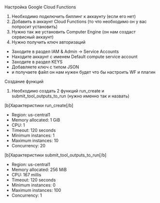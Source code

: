 Настройка Google Cloud Functions 

1) Необходимо подключить биллинг к аккаунту (если его нет)
2) Добавить в аккаунт Cloud Functions (то что необходимо он у вас попросит установить)
3) Нужно так же установить Computer Engine (он нам создаст сервисный аккаунт)
4) Нужно получить ключ авторизаций
- Заходите в раздел IAM & Admin -> Service Accounts
- Находите аккаунт с именем Default compute service account
- Заходите в раздел KEYS
- Добавляете ключ с типом JSON
- и получаете файл он нам нужен будет что бы настроить WF и плагин

Создание функций
1) Необходимо создать 2 функций run_create и submit_tool_outputs_to_run (нужно именно так и назвать)

[b]Характеристики run_create[/b]
- Region: us-central1
- Memory allocated: 1 GiB
- CPU: 1
- Timeout: 120 seconds
- Minimum instances: 1
- Maximum instances: 10
- Concurrency: 20

[b]Характеристики  submit_tool_outputs_to_run[/b]
- Region: us-central1
- Memory allocated: 256 MiB
- CPU: 167 millis
- Timeout: 120 seconds
- Minimum instances: 0
- Maximum instances: 100
- Concurrency: 1
